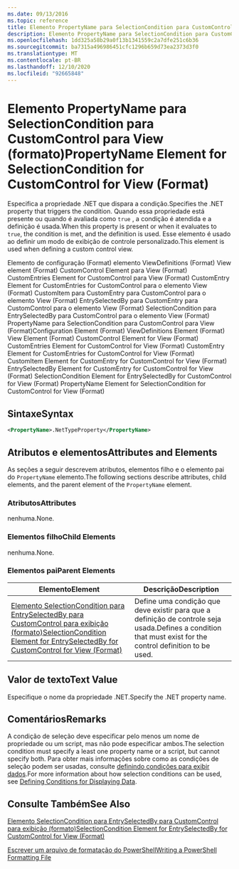 ```yaml
---
ms.date: 09/13/2016
ms.topic: reference
title: Elemento PropertyName para SelectionCondition para CustomControl para View (formato)
description: Elemento PropertyName para SelectionCondition para CustomControl para View (formato)
ms.openlocfilehash: 1dd325a58b29a0f13b1341559c2a7dfe251c6b36
ms.sourcegitcommit: ba7315a496986451cfc1296b659d73ea2373d3f0
ms.translationtype: MT
ms.contentlocale: pt-BR
ms.lasthandoff: 12/10/2020
ms.locfileid: "92665848"
---
```

# <a name="propertyname-element-for-selectioncondition-for-customcontrol-for-view-format"></a><span data-ttu-id="7758c-103">Elemento PropertyName para SelectionCondition para CustomControl para View (formato)</span><span class="sxs-lookup"><span data-stu-id="7758c-103">PropertyName Element for SelectionCondition for CustomControl for View (Format)</span></span>

<span data-ttu-id="7758c-104">Especifica a propriedade .NET que dispara a condição.</span><span class="sxs-lookup"><span data-stu-id="7758c-104">Specifies the .NET property that triggers the condition.</span></span> <span data-ttu-id="7758c-105">Quando essa propriedade está presente ou quando é avaliada como `true` , a condição é atendida e a definição é usada.</span><span class="sxs-lookup"><span data-stu-id="7758c-105">When this property is present or when it evaluates to `true`, the condition is met, and the definition is used.</span></span> <span data-ttu-id="7758c-106">Esse elemento é usado ao definir um modo de exibição de controle personalizado.</span><span class="sxs-lookup"><span data-stu-id="7758c-106">This element is used when defining a custom control view.</span></span>

<span data-ttu-id="7758c-107">Elemento de configuração (Format) elemento ViewDefinitions (Format) View element (Format) CustomControl Element para View (Format) CustomEntries Element for CustomControl para View (Format) CustomEntry Element for CustomEntries for CustomControl para o elemento View (Format) CustomItem para CustomEntry para CustomControl para o elemento View (Format) EntrySelectedBy para CustomEntry para CustomControl para o elemento View (Format) SelectionCondition para EntrySelectedBy para CustomControl para o elemento View (Format) PropertyName para SelectionCondition para CustomControl para View (Format)</span><span class="sxs-lookup"><span data-stu-id="7758c-107">Configuration Element (Format) ViewDefinitions Element (Format) View Element (Format) CustomControl Element for View (Format) CustomEntries Element for CustomControl for View (Format) CustomEntry Element for CustomEntries for CustomControl for View (Format) CustomItem Element for CustomEntry for CustomControl for View (Format) EntrySelectedBy Element for CustomEntry for CustomControl for View (Format) SelectionCondition Element for EntrySelectedBy for CustomControl for View (Format) PropertyName Element for SelectionCondition for CustomControl for View (Format)</span></span>

## <a name="syntax"></a><span data-ttu-id="7758c-108">Sintaxe</span><span class="sxs-lookup"><span data-stu-id="7758c-108">Syntax</span></span>

```xml
<PropertyName>.NetTypeProperty</PropertyName>
```

## <a name="attributes-and-elements"></a><span data-ttu-id="7758c-109">Atributos e elementos</span><span class="sxs-lookup"><span data-stu-id="7758c-109">Attributes and Elements</span></span>

<span data-ttu-id="7758c-110">As seções a seguir descrevem atributos, elementos filho e o elemento pai do `PropertyName` elemento.</span><span class="sxs-lookup"><span data-stu-id="7758c-110">The following sections describe attributes, child elements, and the parent element of the `PropertyName` element.</span></span>

### <a name="attributes"></a><span data-ttu-id="7758c-111">Atributos</span><span class="sxs-lookup"><span data-stu-id="7758c-111">Attributes</span></span>

<span data-ttu-id="7758c-112">nenhuma.</span><span class="sxs-lookup"><span data-stu-id="7758c-112">None.</span></span>

### <a name="child-elements"></a><span data-ttu-id="7758c-113">Elementos filho</span><span class="sxs-lookup"><span data-stu-id="7758c-113">Child Elements</span></span>

<span data-ttu-id="7758c-114">nenhuma.</span><span class="sxs-lookup"><span data-stu-id="7758c-114">None.</span></span>

### <a name="parent-elements"></a><span data-ttu-id="7758c-115">Elementos pai</span><span class="sxs-lookup"><span data-stu-id="7758c-115">Parent Elements</span></span>

|<span data-ttu-id="7758c-116">Elemento</span><span class="sxs-lookup"><span data-stu-id="7758c-116">Element</span></span>|<span data-ttu-id="7758c-117">Descrição</span><span class="sxs-lookup"><span data-stu-id="7758c-117">Description</span></span>|
|-------------|-----------------|
|[<span data-ttu-id="7758c-118">Elemento SelectionCondition para EntrySelectedBy para CustomControl para exibição (formato)</span><span class="sxs-lookup"><span data-stu-id="7758c-118">SelectionCondition Element for EntrySelectedBy for CustomControl for View (Format)</span></span>](./selectioncondition-element-for-entryselectedby-for-customcontrol-format.md)|<span data-ttu-id="7758c-119">Define uma condição que deve existir para que a definição de controle seja usada.</span><span class="sxs-lookup"><span data-stu-id="7758c-119">Defines a condition that must exist for the control definition to be used.</span></span>|

## <a name="text-value"></a><span data-ttu-id="7758c-120">Valor de texto</span><span class="sxs-lookup"><span data-stu-id="7758c-120">Text Value</span></span>

<span data-ttu-id="7758c-121">Especifique o nome da propriedade .NET.</span><span class="sxs-lookup"><span data-stu-id="7758c-121">Specify the .NET property name.</span></span>

## <a name="remarks"></a><span data-ttu-id="7758c-122">Comentários</span><span class="sxs-lookup"><span data-stu-id="7758c-122">Remarks</span></span>

<span data-ttu-id="7758c-123">A condição de seleção deve especificar pelo menos um nome de propriedade ou um script, mas não pode especificar ambos.</span><span class="sxs-lookup"><span data-stu-id="7758c-123">The selection condition must specify a least one property name or a script, but cannot specify both.</span></span> <span data-ttu-id="7758c-124">Para obter mais informações sobre como as condições de seleção podem ser usadas, consulte [definindo condições para exibir dados](./defining-conditions-for-displaying-data.md).</span><span class="sxs-lookup"><span data-stu-id="7758c-124">For more information about how selection conditions can be used, see [Defining Conditions for Displaying Data](./defining-conditions-for-displaying-data.md).</span></span>

## <a name="see-also"></a><span data-ttu-id="7758c-125">Consulte Também</span><span class="sxs-lookup"><span data-stu-id="7758c-125">See Also</span></span>

[<span data-ttu-id="7758c-126">Elemento SelectionCondition para EntrySelectedBy para CustomControl para exibição (formato)</span><span class="sxs-lookup"><span data-stu-id="7758c-126">SelectionCondition Element for EntrySelectedBy for CustomControl for View (Format)</span></span>](./selectioncondition-element-for-entryselectedby-for-customcontrol-format.md)

[<span data-ttu-id="7758c-127">Escrever um arquivo de formatação do PowerShell</span><span class="sxs-lookup"><span data-stu-id="7758c-127">Writing a PowerShell Formatting File</span></span>](./writing-a-powershell-formatting-file.md)
